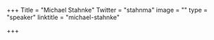 +++
Title = "Michael Stahnke"
Twitter = "stahnma"
image = ""
type = "speaker"
linktitle = "michael-stahnke"

+++


